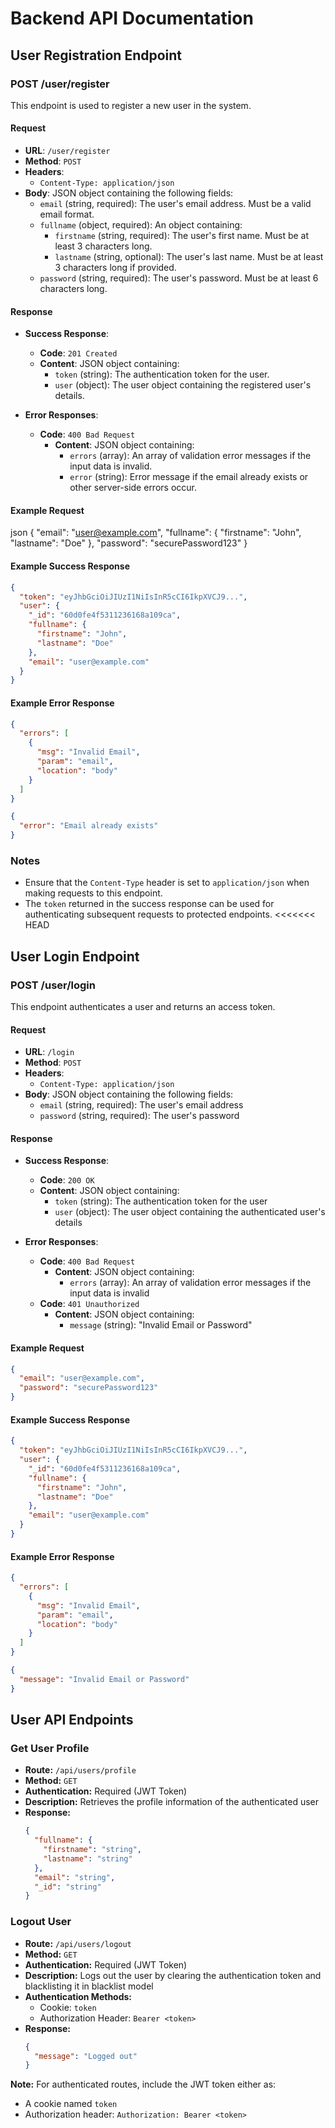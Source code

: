 # Backend API Documentation

## User Registration Endpoint

### POST /user/register

This endpoint is used to register a new user in the system.

#### Request

- **URL**: `/user/register`
- **Method**: `POST`
- **Headers**: 
  - `Content-Type: application/json`
- **Body**: JSON object containing the following fields:
  - `email` (string, required): The user's email address. Must be a valid email format.
  - `fullname` (object, required): An object containing:
    - `firstname` (string, required): The user's first name. Must be at least 3 characters long.
    - `lastname` (string, optional): The user's last name. Must be at least 3 characters long if provided.
  - `password` (string, required): The user's password. Must be at least 6 characters long.

#### Response

- **Success Response**:
  - **Code**: `201 Created`
  - **Content**: JSON object containing:
    - `token` (string): The authentication token for the user.
    - `user` (object): The user object containing the registered user's details.

- **Error Responses**:
  - **Code**: `400 Bad Request`
    - **Content**: JSON object containing:
      - `errors` (array): An array of validation error messages if the input data is invalid.
      - `error` (string): Error message if the email already exists or other server-side errors occur.

#### Example Request 

json
{
"email": "user@example.com",
"fullname": {
"firstname": "John",
"lastname": "Doe"
},
"password": "securePassword123"
}

#### Example Success Response

```json
{
  "token": "eyJhbGciOiJIUzI1NiIsInR5cCI6IkpXVCJ9...",
  "user": {
    "_id": "60d0fe4f5311236168a109ca",
    "fullname": {
      "firstname": "John",
      "lastname": "Doe"
    },
    "email": "user@example.com"
  }
}
```

#### Example Error Response

```json
{
  "errors": [
    {
      "msg": "Invalid Email",
      "param": "email",
      "location": "body"
    }
  ]
}
```

```json
{
  "error": "Email already exists"
}
```

### Notes

- Ensure that the `Content-Type` header is set to `application/json` when making requests to this endpoint.
- The `token` returned in the success response can be used for authenticating subsequent requests to protected endpoints.
<<<<<<< HEAD

## User Login Endpoint

### POST /user/login

This endpoint authenticates a user and returns an access token.

#### Request

- **URL**: `/login`
- **Method**: `POST`
- **Headers**: 
  - `Content-Type: application/json`
- **Body**: JSON object containing the following fields:
  - `email` (string, required): The user's email address
  - `password` (string, required): The user's password

#### Response

- **Success Response**:
  - **Code**: `200 OK`
  - **Content**: JSON object containing:
    - `token` (string): The authentication token for the user
    - `user` (object): The user object containing the authenticated user's details

- **Error Responses**:
  - **Code**: `400 Bad Request`
    - **Content**: JSON object containing:
      - `errors` (array): An array of validation error messages if the input data is invalid
  - **Code**: `401 Unauthorized`
    - **Content**: JSON object containing:
      - `message` (string): "Invalid Email or Password"

#### Example Request

```json
{
  "email": "user@example.com",
  "password": "securePassword123"
}
```

#### Example Success Response

```json
{
  "token": "eyJhbGciOiJIUzI1NiIsInR5cCI6IkpXVCJ9...",
  "user": {
    "_id": "60d0fe4f5311236168a109ca",
    "fullname": {
      "firstname": "John",
      "lastname": "Doe"
    },
    "email": "user@example.com"
  }
}
```

#### Example Error Response

```json
{
  "errors": [
    {
      "msg": "Invalid Email",
      "param": "email",
      "location": "body"
    }
  ]
}
```

```json
{
  "message": "Invalid Email or Password"
}
```
## User API Endpoints

### Get User Profile
- **Route:** `/api/users/profile`
- **Method:** `GET`
- **Authentication:** Required (JWT Token)
- **Description:** Retrieves the profile information of the authenticated user
- **Response:**
  ```json
  {
    "fullname": {
      "firstname": "string",
      "lastname": "string"
    },
    "email": "string",
    "_id": "string"
  }
  ```

### Logout User
- **Route:** `/api/users/logout`
- **Method:** `GET`
- **Authentication:** Required (JWT Token)
- **Description:** Logs out the user by clearing the authentication token and blacklisting it in blacklist model 
- **Authentication Methods:**
  - Cookie: `token`
  - Authorization Header: `Bearer <token>`
- **Response:**
  ```json
  {
    "message": "Logged out"
  }
  ```

**Note:** For authenticated routes, include the JWT token either as:
- A cookie named `token`
- Authorization header: `Authorization: Bearer <token>`
